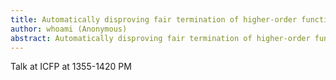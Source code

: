 ```yaml
---
title: Automatically disproving fair termination of higher-order functional programs
author: whoami (Anonymous)
abstract: Automatically disproving fair termination of higher-order functional programs
---
```


Talk at ICFP at 1355-1420 PM
